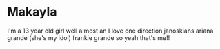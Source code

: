 Makayla
=======

I'm a 13 year old girl well almost an I love one direction janoskians ariana grande (she's my idol) frankie grande so yeah that's me!!